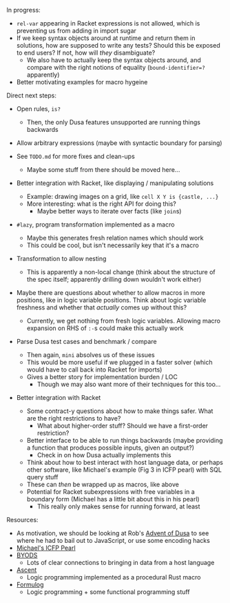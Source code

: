 In progress:
- `rel-var` appearing in Racket expressions is not allowed, which is preventing
  us from adding in import sugar
- If we keep syntax objects around at runtime and return them in solutions, how
  are supposed to write any tests? Should this be exposed to end users? If not,
  how will _they_ disambiguate?
  - We also have to actually keep the syntax objects around, and compare with
    the right notions of equality (`bound-identifier=?` apparently)
- Better motivating examples for macro hygeine

Direct next steps:
- Open rules, `is?`
  - Then, the only Dusa features unsupported are running things backwards
- Allow arbitrary expressions (maybe with syntactic boundary for parsing)
- See `TODO.md` for more fixes and clean-ups
  - Maybe some stuff from there should be moved here...

- Better integration with Racket, like displaying / manipulating solutions
  - Example: drawing images on a grid, like `cell X Y is {castle, ...}`
  - More interesting: what is the right API for doing this?
    - Maybe better ways to iterate over facts (like `join`s)
- `#lazy`, program transformation implemented as a macro
  - Maybe this generates fresh relation names which should work
  - This could be cool, but isn't necessarily key that it's a macro

- Transformation to allow nesting
  - This is apparently a non-local change (think about the structure of the
    spec itself; apparently drilling down wouldn't work either)
- Maybe there are questions about whether to allow macros in more positions,
  like in logic variable positions. Think about logic variable freshness and
  whether that _actually_ comes up without this?
  - Currently, we get nothing from fresh logic variables. Allowing macro
    expansion on RHS of `:-`s could make this actually work

- Parse Dusa test cases and benchmark / compare
  - Then again, `mini` absolves us of these issues
  - This would be more useful if we plugged in a faster solver
    (which would have to call back into Racket for imports)
  - Gives a better story for implementation burden / LOC
    - Though we may also want more of their techniques for this too...

- Better integration with Racket
  - Some contract-y questions about how to make things safer. What are the
    right restrictions to have?
    - What about higher-order stuff? Should we have a first-order restriction?
  - Better interface to be able to run things backwards (maybe providing a
    function that produces possible inputs, given an output?)
    - Check in on how Dusa actually implements this
  - Think about how to best interact with host language data, or perhaps other
    software, like Michael's example (Fig 3 in ICFP pearl) with SQL query stuff
  - These can _then_ be wrapped up as macros, like above
  - Potential for Racket subexpressions with free variables in a boundary form
    (Michael has a little bit about this in his pearl)
    - This really only makes sense for running forward, at least


Resources:
- As motivation, we should be looking at Rob's
  [Advent of Dusa](https://typesafety.net/rob/blog/advent-of-dusa-2024) to see
  where he had to bail out to JavaScript, or use some encoding hacks
- [Michael's ICFP Pearl](https://dl.acm.org/doi/pdf/10.1145/3674627)
- [BYODS](https://dl.acm.org/doi/pdf/10.1145/3622840)
  - Lots of clear connections to bringing in data from a host language
- [Ascent](https://s-arash.github.io/ascent/cc22main-p95-seamless-deductive-inference-via-macros.pdf)
  - Logic programming implemented as a procedural Rust macro
- [Formulog](https://dl.acm.org/doi/pdf/10.1145/3428209)
  - Logic programming + some functional programming stuff
